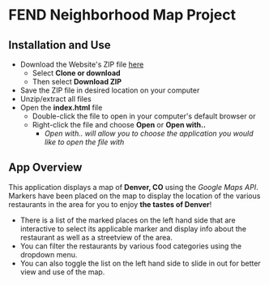 FEND Neighborhood Map Project
==============================================================================

Installation and Use
------------------------------------------------------------------------------
- Download the Website's ZIP file [here](https://github.com/srdmdev8/Neighborhood-Map-Project)
  - Select **Clone or download**
  - Then select **Download ZIP**
- Save the ZIP file in desired location on your computer
- Unzip/extract all files
- Open the **index.html** file
  - Double-click the file to open in your computer's default browser or
  - Right-click the file and choose **Open** or **Open with..**
    - *Open with.. will allow you to choose the application you would like to open the file with*

App Overview
------------------------------------------------------------------------------
This application displays a map of **Denver, CO** using the *Google Maps API*. Markers have been placed on the map to display the location of the various restaurants in the area for you to enjoy **the tastes of Denver**!

- There is a list of the marked places on the left hand side that are interactive to select its applicable marker and display info about the restaurant as well as a streetview of the area.
- You can filter the restaurants by various food categories using the dropdown menu.
- You can also toggle the list on the left hand side to slide in out for better view and use of the map.  
